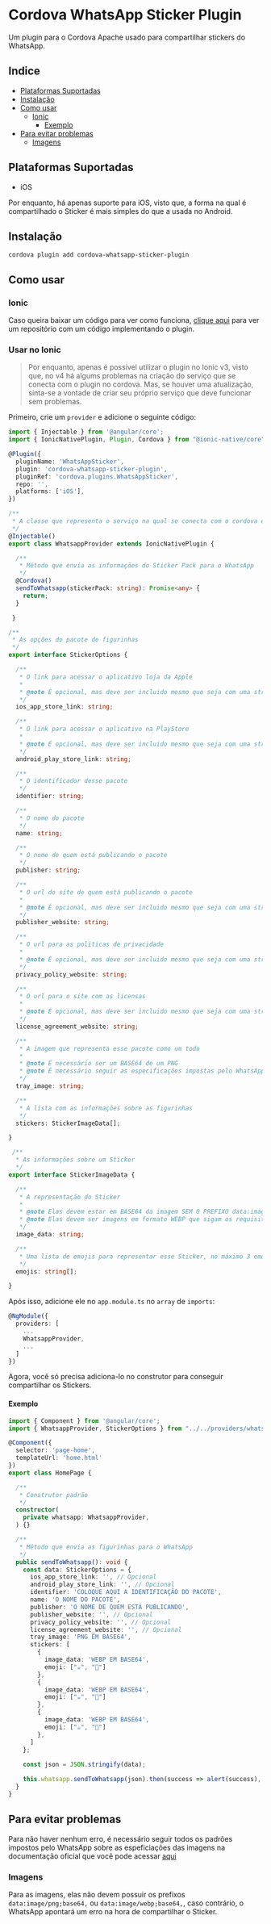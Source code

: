 # Cordova WhatsApp Sticker Plugin

Um plugin para o Cordova Apache usado para compartilhar stickers do WhatsApp.

## Indice

- [Plataformas Suportadas](#plataformas-suportadas)
- [Instalação](#instalação)
- [Como usar](#como-usar)
  - [Ionic](#ionic)
    - [Exemplo](#exemplo)
- [Para evitar problemas](#para-evitar-problemas)
  - [Imagens](#imagens)

## Plataformas Suportadas

- iOS

Por enquanto, há apenas suporte para iOS, visto que, a forma na qual é compartilhado o Sticker é mais simples do que a usada no Android.

## Instalação

`cordova plugin add cordova-whatsapp-sticker-plugin`

## Como usar

### Ionic

Caso queira baixar um código para ver como funciona, [clique aqui](https://github.com/H4ad/webapp-whatsapp-sticker/tree/ios) para ver um repositório com um código implementando o plugin.

### Usar no Ionic

> Por enquanto, apenas é possivel utilizar o plugin no Ionic v3, visto que, no v4 há algums problemas na criação do serviço que se conecta com o plugin no cordova.
> Mas, se houver uma atualização, sinta-se a vontade de criar seu próprio serviço que deve funcionar sem problemas.

Primeiro, crie um `provider` e adicione o seguinte código:

```TypeScript
import { Injectable } from '@angular/core';
import { IonicNativePlugin, Plugin, Cordova } from "@ionic-native/core";

@Plugin({
  pluginName: 'WhatsAppSticker',
  plugin: 'cordova-whatsapp-sticker-plugin',
  pluginRef: 'cordova.plugins.WhatsAppSticker',
  repo: '',
  platforms: ['iOS'],
})

/**
 * A classe que representa o serviço na qual se conecta com o cordova e executa o método.
 */
@Injectable()
export class WhatsappProvider extends IonicNativePlugin {

  /**
   * Método que envia as informações do Sticker Pack para o WhatsApp
   */
  @Cordova()
  sendToWhatsapp(stickerPack: string): Promise<any> {
    return;
  }

 }

/**
 * As opções do pacote de figurinhas
 */
export interface StickerOptions {

  /**
   * O link para acessar o aplicativo loja da Apple
   *
   * @note É opcional, mas deve ser incluido mesmo que seja com uma string em branco ''
   */
  ios_app_store_link: string;

  /**
   * O link para acessar o aplicativo na PlayStore
   *
   * @note É opcional, mas deve ser incluido mesmo que seja com uma string em branco ''
   */
  android_play_store_link: string;

  /**
   * O identificador desse pacote
   */
  identifier: string;

  /**
   * O nome do pacote
   */
  name: string;

  /**
   * O nome de quem está publicando o pacote
   */
  publisher: string;

  /**
   * O url do site de quem está publicando o pacote
   *
   * @note É opcional, mas deve ser incluido mesmo que seja com uma string em branco ''
   */
  publisher_website: string;

  /**
   * O url para as politicas de privacidade
   *
   * @note É opcional, mas deve ser incluido mesmo que seja com uma string em branco ''
   */
  privacy_policy_website: string;

  /**
   * O url para o site com as licensas
   *
   * @note É opcional, mas deve ser incluido mesmo que seja com uma string em branco ''
   */
  license_agreement_website: string;

  /**
   * A imagem que representa esse pacote como um todo
   *
   * @note É necessário ser um BASE64 de um PNG
   * @note É necessário seguir as especificações impostas pelo WhatsApp
   */
  tray_image: string;

  /**
   * A lista com as informações sobre as figurinhas
   */
  stickers: StickerImageData[];

}

 /**
  * As informações sobre um Sticker
  */
export interface StickerImageData {

  /**
   * A representação do Sticker
   *
   * @note Elas devem estar em BASE64 da imagem SEM O PREFIXO data:image/webp;base64,
   * @note Elas devem ser imagens em formato WEBP que sigam os requisitos do WhatsApp
   */
  image_data: string;

  /**
   * Uma lista de emojis para representar esse Sticker, no máximo 3 emojis
   */
  emojis: string[];

}
```

Após isso, adicione ele no `app.module.ts` no `array` de `imports`:

```TypeScript
@NgModule({
  providers: [
    ...
    WhatsappProvider,
    ...
  ]
})
```  

Agora, você só precisa adiciona-lo no construtor para conseguir compartilhar os Stickers.

#### Exemplo

```TypeScript
import { Component } from '@angular/core';
import { WhatsappProvider, StickerOptions } from "../../providers/whatsapp/whatsapp";

@Component({
  selector: 'page-home',
  templateUrl: 'home.html'
})
export class HomePage {

  /**
   * Construtor padrão
   */
  constructor(
    private whatsapp: WhatsappProvider,
  ) {}

  /**
   * Método que envia as figurinhas para o WhatsApp
   */ 
  public sendToWhatsapp(): void {
    const data: StickerOptions = {
      ios_app_store_link: '', // Opcional
      android_play_store_link: '', // Opcional
      identifier: 'COLOQUE AQUI A IDENTIFICAÇÃO DO PACOTE',
      name: 'O NOME DO PACOTE',
      publisher: 'O NOME DE QUEM ESTÁ PUBLICANDO',
      publisher_website: '', // Opcional
      privacy_policy_website: '', // Opcional
      license_agreement_website: '', // Opcional
      tray_image: 'PNG EM BASE64',
      stickers: [
        {
          image_data: 'WEBP EM BASE64',
          emoji: ["☕", "🙂"]
        },
        {
          image_data: 'WEBP EM BASE64',
          emoji: ["☕", "🙂"]
        },
        {
          image_data: 'WEBP EM BASE64',
          emoji: ["☕", "🙂"]
        },
      ]
    };
    
    const json = JSON.stringify(data);

    this.whatsapp.sendToWhatsapp(json).then(success => alert(success), error => alert(error));
  }
}
```

## Para evitar problemas

Para não haver nenhum erro, é necessário seguir todos os padrões impostos pelo WhatsApp sobre as espeficiações das imagens na documentação oficial que você pode acessar [aqui](https://github.com/WhatsApp/stickers/tree/master/iOS)

### Imagens

Para as imagens, elas não devem possuir os prefixos `data:image/png;base64,` ou `data:image/webp;base64,`, caso contrário, o WhatsApp apontará um erro na hora de compartilhar o Sticker.
